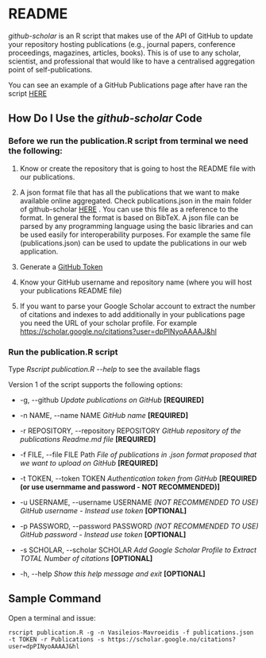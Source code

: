 # README

*github-scholar* is an R script that makes use of the API of GitHub to update your repository hosting publications (e.g., journal papers, conference proceedings, magazines, articles, books). This is of use to any scholar, scientist, and professional that would like to have a centralised aggregation point of self-publications. 

You can see an example of a GitHub Publications page after have ran the script [HERE](https://github.com/Vasileios-Mavroeidis/Publications)


## How Do I Use the *github-scholar* Code

### Before we run the publication.R script from terminal we need the following:

1. Know or create the repository that is going to host the README file with our publications.

2. A json format file that has all the publications that we want to make available online aggregated. Check publications.json in the main folder of github-scholar [HERE](https://github.com/Vasileios-Mavroeidis/github-scholar/blob/master/publications.json) . You can use this file as a reference to the format. In general the format is based on BibTeX. A json file can be parsed by any programming language using the basic libraries and can be used easily for interoperability purposes. For example the same file (publications.json) can be used to update the publications in our web application.

3. Generate a [GitHub Token](https://help.github.com/en/articles/creating-a-personal-access-token-for-the-command-line)

4. Know your GitHub username and repository name (where you will host your publications README file)

5. If you want to parse your Google Scholar account to extract the number of citations and indexes to add additionally in your publications page you need the URL of your scholar profile. For example https://scholar.google.no/citations?user=dpPINyoAAAAJ&hl

### Run the publication.R script

Type *Rscript publication.R --help* to see the available flags

Version 1 of the script supports the following options:


+ -g, --github *Update publications on GitHub* **[REQUIRED]**
    
+ -n NAME, --name NAME *GitHub name* **[REQUIRED]**

+ -r REPOSITORY, --repository REPOSITORY *GitHub repository of the publications Readme.md file* **[REQUIRED]**

+ -f FILE, --file FILE Path *File of publications in .json format proposed that we want to upload on GitHub* **[REQUIRED]**

+ -t TOKEN, --token TOKEN *Authentication token from GitHub* **[REQUIRED (or use usernmame and password - NOT RECOMMENDED)]**

+ -u USERNAME, --username USERNAME *(NOT RECOMMENDED TO USE) GitHub username - Instead use token* **[OPTIONAL]**

+ -p PASSWORD, --password PASSWORD *(NOT RECOMMENDED TO USE) GitHub password - Instead use token* **[OPTIONAL]**

+ -s SCHOLAR, --scholar SCHOLAR *Add Google Scholar Profile to Extract TOTAL Number of citations* **[OPTIONAL]**

+ -h, --help *Show this help message and exit* **[OPTIONAL]**


## Sample Command

Open a terminal and issue:

```
rscript publication.R -g -n Vasileios-Mavroeidis -f publications.json -t TOKEN -r Publications -s https://scholar.google.no/citations?user=dpPINyoAAAAJ&hl
```





